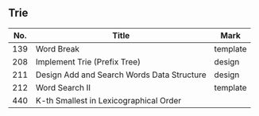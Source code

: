 ## Trie
| No. | Title                                      | Mark     |
|-----|--------------------------------------------|----------|
| 139 | Word Break                                 | template |
| 208 | Implement Trie (Prefix Tree)               | design   |
| 211 | Design Add and Search Words Data Structure | design   |
| 212 | Word Search II                             | template |
| 440 | K-th Smallest in Lexicographical Order     |          |
